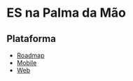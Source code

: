 # ES na Palma da Mão

## Plataforma

* [Roadmap](roadmap.md)
* [Mobile](https://github.com/prodest/es-na-palma-da-mao-mobile)
* [Web](https://github.com/prodest/es-na-palma-da-mao-web)
